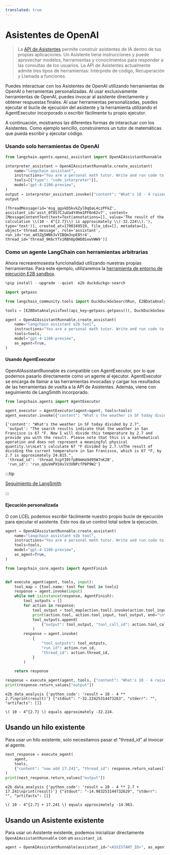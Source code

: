 ```yaml
---
translated: true
---
```


# Asistentes de OpenAI

> La [API de Asistentes](https://platform.openai.com/docs/assistants/overview) permite construir asistentes de IA dentro de tus propias aplicaciones. Un Asistente tiene instrucciones y puede aprovechar modelos, herramientas y conocimientos para responder a las consultas de los usuarios. La API de Asistentes actualmente admite tres tipos de herramientas: Intérprete de código, Recuperación y Llamada a funciones.

Puedes interactuar con los Asistentes de OpenAI utilizando herramientas de OpenAI o herramientas personalizadas. Al usar exclusivamente herramientas de OpenAI, puedes invocar al asistente directamente y obtener respuestas finales. Al usar herramientas personalizadas, puedes ejecutar el bucle de ejecución del asistente y la herramienta utilizando el AgentExecutor incorporado o escribir fácilmente tu propio ejecutor.

A continuación, mostramos las diferentes formas de interactuar con los Asistentes. Como ejemplo sencillo, construiremos un tutor de matemáticas que pueda escribir y ejecutar código.

### Usando solo herramientas de OpenAI

```python
from langchain.agents.openai_assistant import OpenAIAssistantRunnable
```

```python
interpreter_assistant = OpenAIAssistantRunnable.create_assistant(
    name="langchain assistant",
    instructions="You are a personal math tutor. Write and run code to answer math questions.",
    tools=[{"type": "code_interpreter"}],
    model="gpt-4-1106-preview",
)
output = interpreter_assistant.invoke({"content": "What's 10 - 4 raised to the 2.7"})
output
```

```output
[ThreadMessage(id='msg_qgxkD5kvkZyl0qOaL4czPFkZ', assistant_id='asst_0T8S7CJuUa4Y4hm1PF6n62v7', content=[MessageContentText(text=Text(annotations=[], value='The result of the calculation \\(10 - 4^{2.7}\\) is approximately \\(-32.224\\).'), type='text')], created_at=1700169519, file_ids=[], metadata={}, object='thread.message', role='assistant', run_id='run_aH3ZgSWNk3vYIBQm3vpE8tr4', thread_id='thread_9K6cYfx1RBh0pOWD8SxwVWW9')]
```

### Como un agente LangChain con herramientas arbitrarias

Ahora recrearemosesta funcionalidad utilizando nuestras propias herramientas. Para este ejemplo, utilizaremos la [herramienta de entorno de ejecución E2B sandbox](https://e2b.dev/docs?ref=landing-page-get-started).

```python
%pip install --upgrade --quiet  e2b duckduckgo-search
```

```python
import getpass

from langchain_community.tools import DuckDuckGoSearchRun, E2BDataAnalysisTool

tools = [E2BDataAnalysisTool(api_key=getpass.getpass()), DuckDuckGoSearchRun()]
```

```python
agent = OpenAIAssistantRunnable.create_assistant(
    name="langchain assistant e2b tool",
    instructions="You are a personal math tutor. Write and run code to answer math questions. You can also search the internet.",
    tools=tools,
    model="gpt-4-1106-preview",
    as_agent=True,
)
```

#### Usando AgentExecutor

OpenAIAssistantRunnable es compatible con AgentExecutor, por lo que podemos pasarlo directamente como un agente al ejecutor. AgentExecutor se encarga de llamar a las herramientas invocadas y cargar los resultados de las herramientas de vuelta a la API de Asistentes. Además, viene con seguimiento de LangSmith incorporado.

```python
from langchain.agents import AgentExecutor

agent_executor = AgentExecutor(agent=agent, tools=tools)
agent_executor.invoke({"content": "What's the weather in SF today divided by 2.7"})
```

```output
{'content': "What's the weather in SF today divided by 2.7",
 'output': "The search results indicate that the weather in San Francisco is 67 °F. Now I will divide this temperature by 2.7 and provide you with the result. Please note that this is a mathematical operation and does not represent a meaningful physical quantity.\n\nLet's calculate 67 °F divided by 2.7.\nThe result of dividing the current temperature in San Francisco, which is 67 °F, by 2.7 is approximately 24.815.",
 'thread_id': 'thread_hcpYI0tfpB9mHa9d95W7nK2B',
 'run_id': 'run_qOuVmPXS9xlV3XNPcfP8P9W2'}
```

:::tip

[Seguimiento de LangSmith](https://smith.langchain.com/public/6750972b-0849-4beb-a8bb-353d424ffade/r)

:::

#### Ejecución personalizada

O con LCEL podemos escribir fácilmente nuestro propio bucle de ejecución para ejecutar el asistente. Esto nos da un control total sobre la ejecución.

```python
agent = OpenAIAssistantRunnable.create_assistant(
    name="langchain assistant e2b tool",
    instructions="You are a personal math tutor. Write and run code to answer math questions.",
    tools=tools,
    model="gpt-4-1106-preview",
    as_agent=True,
)
```

```python
from langchain_core.agents import AgentFinish


def execute_agent(agent, tools, input):
    tool_map = {tool.name: tool for tool in tools}
    response = agent.invoke(input)
    while not isinstance(response, AgentFinish):
        tool_outputs = []
        for action in response:
            tool_output = tool_map[action.tool].invoke(action.tool_input)
            print(action.tool, action.tool_input, tool_output, end="\n\n")
            tool_outputs.append(
                {"output": tool_output, "tool_call_id": action.tool_call_id}
            )
        response = agent.invoke(
            {
                "tool_outputs": tool_outputs,
                "run_id": action.run_id,
                "thread_id": action.thread_id,
            }
        )

    return response
```

```python
response = execute_agent(agent, tools, {"content": "What's 10 - 4 raised to the 2.7"})
print(response.return_values["output"])
```

```output
e2b_data_analysis {'python_code': 'result = 10 - 4 ** 2.7\nprint(result)'} {"stdout": "-32.22425314473263", "stderr": "", "artifacts": []}

\( 10 - 4^{2.7} \) equals approximately -32.224.
```

## Usando un hilo existente

Para usar un hilo existente, solo necesitamos pasar el "thread_id" al invocar al agente.

```python
next_response = execute_agent(
    agent,
    tools,
    {"content": "now add 17.241", "thread_id": response.return_values["thread_id"]},
)
print(next_response.return_values["output"])
```

```output
e2b_data_analysis {'python_code': 'result = 10 - 4 ** 2.7 + 17.241\nprint(result)'} {"stdout": "-14.983253144732629", "stderr": "", "artifacts": []}

\( 10 - 4^{2.7} + 17.241 \) equals approximately -14.983.
```

## Usando un Asistente existente

Para usar un Asistente existente, podemos inicializar directamente `OpenAIAssistantRunnable` con un `assistant_id`.

```python
agent = OpenAIAssistantRunnable(assistant_id="<ASSISTANT_ID>", as_agent=True)
```
